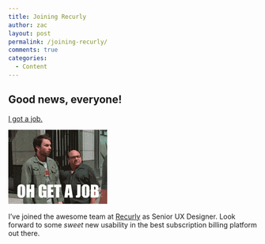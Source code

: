 ```yaml
---
title: Joining Recurly
author: zac
layout: post
permalink: /joining-recurly/
comments: true
categories:
  - Content
---
```

## Good news, everyone!

[I got a job.](http://recurly.com)

<img class="alignright" alt="Job Land" src="/images/jobland.gif" width="200" height="150" />

I&#8217;ve joined the awesome team at [Recurly](http://recurly.com) as Senior UX Designer. Look forward to some *sweet* new usability in the best subscription billing platform out there.